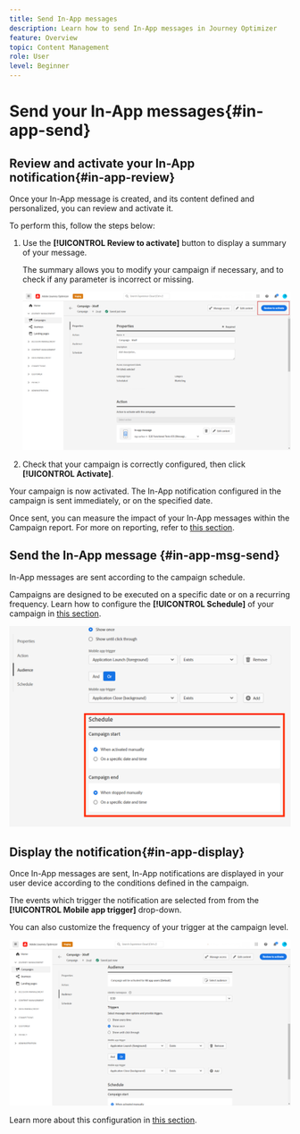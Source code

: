 ```yaml
---
title: Send In-App messages
description: Learn how to send In-App messages in Journey Optimizer
feature: Overview
topic: Content Management
role: User
level: Beginner
---
```


# Send your In-App messages{#in-app-send}

## Review and activate your In-App notification{#in-app-review}

Once your In-App message is created, and its content defined and personalized, you can review and activate it.

To perform this, follow the steps below:

1. Use the **[!UICONTROL Review to activate]** button to display a summary of your message.

    The summary allows you to modify your campaign if necessary, and to check if any parameter is incorrect or missing.

    ![](assets/in_app_create_5.png)

1. Check that your campaign is correctly configured, then click **[!UICONTROL Activate]**.

Your campaign is now activated. The In-App notification configured in the campaign is sent immediately, or on the specified date.

Once sent, you can measure the impact of your In-App messages within the Campaign report. For more on reporting, refer to [this section](../reports/campaign-global-report.md).

## Send the In-App message {#in-app-msg-send}

In-App messages are sent according to the campaign schedule.

Campaigns are designed to be executed on a specific date or on a recurring frequency. Learn how to configure the **[!UICONTROL Schedule]** of your campaign in [this section](../campaigns/create-campaign.md#schedule). 

![](assets/in-app-schedule.png)

## Display the notification{#in-app-display}

Once In-App messages are sent, In-App notifications are displayed in your user device according to the conditions defined in the campaign.

The events which trigger the notification are  selected from from the **[!UICONTROL Mobile app trigger]**
drop-down. 

You can also customize the frequency of your trigger at the campaign level.

![](assets/in_app_create_3.png)

Learn more about this configuration in [this section](create-in-app.md#create-in-app-in-a-campaign).